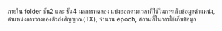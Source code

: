 ภายใน folder ชั้น2 และ ชั้น4 ผลการทดลอง
แบ่งออกตามเวลาที่ใช้ในการเก็บข้อมูลตำแหน่ง, ตำแหน่งการวางของตัวส่งสัญญาณ(TX), จำนวน epoch, สถานที่ในการใช้เก็บข้อมูล
